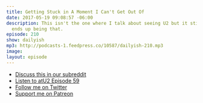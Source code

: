 ```yaml
---
title: Getting Stuck in A Moment I Can't Get Out Of
date: 2017-05-19 09:08:57 -06:00
description: This isn't the one where I talk about seeing U2 but it still kind of
  ends up being that.
episode: 210
show: dailyish
mp3: http://podcasts-1.feedpress.co/10587/dailyish-210.mp3
image: 
layout: episode
---
```


* [Discuss this in our subreddit](#)
* [Listen to atU2 Episode 59](https://goodstuff.fm/atu2/59)
* [Follow me on Twitter](https://www.twitter.com/ichris)
* [Support me on Patreon](https://www.patreon.com/ichris)
